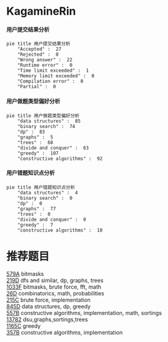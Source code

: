 # KagamineRin

<!-- tabs:start -->



#### **用户提交结果分析**

```mermaid
pie title 用户提交结果分析
    "Accepted" :  27
    "Rejected" :  0
    "Wrong answer" :  22
    "Runtime error" :  0
    "Time limit exceeded" :  1
    "Memory limit exceeded" :  0
    "Compilation error" :  0
    "Partial" :  0
```

#### **用户做题类型偏好分析**

```mermaid
pie title 用户做题类型偏好分析
    "data structures" :  85
    "binary search" :  74
    "dp" :  83
    "graphs" :  5
    "trees" :  68
    "divide and conquer" :  63
    "greedy" :  107
    "constructive algorithms" :  92
```
#### **用户错题知识点分析**

```mermaid
pie title 用户错题知识点分析
    "data structures" :  4
    "binary search" :  0
    "dp" :  0
    "graphs" :  77
    "trees" :  0
    "divide and conquer" :  0
    "greedy" :  7
    "constructive algorithms" :  10
```



<!-- tabs:end -->
# 推荐题目
[579A](https://codeforces.com/contest/579/problem/A)		bitmasks		  
[219D](https://codeforces.com/contest/219/problem/D)		dfs and similar,
                        dp,
                        graphs,
                        trees		  
[1033F](https://codeforces.com/contest/1033/problem/F)		bitmasks,
                        brute force,
                        fft,
                        math		  
[26D](https://codeforces.com/contest/26/problem/D)		combinatorics,
                        math,
                        probabilities		  
[215C](https://codeforces.com/contest/215/problem/C)		brute force,
                        implementation		  
[845D](https://codeforces.com/contest/845/problem/D)		data structures,
                        dp,
                        greedy		  
[557B](https://codeforces.com/contest/557/problem/B)		constructive algorithms,
                        implementation,
                        math,
                        sortings		  
[13782](https://codeforces.com/contest/1378/problem/2)		dsu,graphs,sortings,trees		  
[1165C](https://codeforces.com/contest/1165/problem/C)		greedy		  
[357B](https://codeforces.com/contest/357/problem/B)		constructive algorithms,
                        implementation		  
